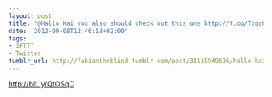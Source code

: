 ```yaml
---
layout: post
title: "@Hallo_Kai you also should check out this one http://t.co/TzgqOfSs by @photolettering"
date: '2012-09-08T12:46:18+02:00'
tags:
- IFTTT
- Twitter
tumblr_url: http://fabiantheblind.tumblr.com/post/31115949696/hallo-kai-you-also-should-check-out-this-one
---
```

http://bit.ly/QtOSqC
